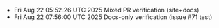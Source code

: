 - Fri Aug 22 05:52:26 UTC 2025 Mixed PR verification (site+docs)
- Fri Aug 22 07:56:00 UTC 2025 Docs-only verification (issue #71 test)

